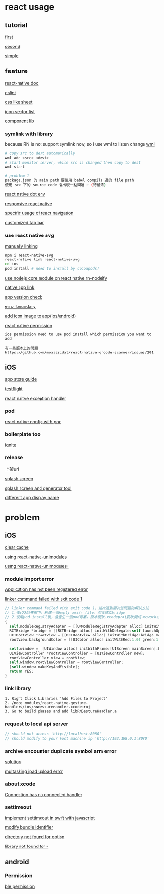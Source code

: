 # react usage
## tutorial
[first](https://ithelp.ithome.com.tw/users/20103341/ironman/1023?page=3)

[second](https://ithelp.ithome.com.tw/articles/10188878)

[simple](https://blog.patw.me/archives/1481/as-f2e-using-react-native-to-develop-app-experience-sharing/)

## feature
[react-native doc](https://reactnavigation.org/docs/en/getting-started.html)

[eslint](https://codeburst.io/setting-up-eslint-and-editorconfig-in-react-native-projects-31b4d9ddd0f6)

[css like sheet](https://github.com/vhpoet/react-native-styling-cheat-sheet)

[icon vector list](https://oblador.github.io/react-native-vector-icons/)

[component lib](https://react-native-training.github.io/react-native-elements/docs/overview.html)

### symlink with library
because RN is not support symlink now, so i use wml to listen change
[wml](https://github.com/wix/wml)

```bash
# copy src to dest automatically
wml add <src> <dest>
# start monitor server, while src is changed,then copy to dest
wml start
```

```bash
# problem 1
package.json 的 main path 要使用 babel compile 過的 file path
使用 src 下的 source code 會出現一點問題 ~ (待釐清)
```

[react native dot env](https://www.reactnativeschool.com/easily-manage-different-environment-configurations-in-react-native)

[responsive react native](https://www.freecodecamp.org/news/how-to-make-your-react-native-app-respond-gracefully-when-the-keyboard-pops-up-7442c1535580/)

[specific usage of react navigation](https://itnext.io/handle-tab-changes-in-react-navigation-v2-faeadc2f2ffe)

[customized tab bar](https://itnext.io/react-native-tab-bar-is-customizable-c3c37dcf711f)

### use react native svg
[manually linking](http://facebook.github.io/react-native/docs/linking-libraries-ios.html#manual-linking)
```bash
npm i react-native-svg
react-native link react-native-svg
cd ios
pod install # need to install by cocoapods!
```

[use nodejs core module on react native rn-nodeify](https://www.npmjs.com/package/rn-nodeify)

[native app link](https://github.com/FiberJW/react-native-app-link)

[app version check](https://github.com/kimxogus/react-native-version-check)

[error boundary](https://dotblogs.com.tw/wasichris/2018/01/24/110201)

[add icon image to app(ios/android)](https://medium.com/better-programming/react-native-add-app-icons-and-launch-screens-onto-ios-and-android-apps-3bfbc20b7d4c)

[react native permission](https://github.com/react-native-community/react-native-permissions)
```
ios permission need to use pod install which permission you want to add

有一些版本上的問題
https://github.com/moaazsidat/react-native-qrcode-scanner/issues/201
```

## iOS
[app store guide](https://help.apple.com/app-store-connect/#/dev82a6a9d79)

[testflight](https://medium.com/%E5%BD%BC%E5%BE%97%E6%BD%98%E7%9A%84-swift-ios-app-%E9%96%8B%E7%99%BC%E6%95%99%E5%AE%A4/%E6%B8%AC%E8%A9%A6%E5%90%A7-testflight-20f1f77a2ce0)

[react naitve exception handler](https://github.com/master-atul/react-native-exception-handler)

### pod
[react native config with pod](https://github.com/luggit/react-native-config/issues/187)

### boilerplate tool
[ignite](https://github.com/infinitered/ignite)

### release
[上架url](https://appstoreconnect.apple.com)

[splash screen](https://stackoverflow.com/questions/34027270/ios-launch-screen-in-react-native)

[splash screen and generator tool](https://github.com/bamlab/generator-rn-toolbox/tree/master/generators/assets)

[different app display name](https://medium.com/swift2go/different-app-display-name-based-on-xcode-scheme-d709307d0c01)



# problem
## iOS
[clear cache](https://medium.com/@abhisheknalwaya/how-to-clear-react-native-cache-c435c258834e)

[using react-native-unimodules](https://github.com/unimodules/react-native-unimodules)

[using react-native-unimodules1](https://gist.github.com/brentvatne/94960dacb343310b76be9cc157d90049/revisions)

### module import error
[Application has not been registered error](https://stackoverflow.com/questions/38340360/react-native-application-has-not-been-registered-error)

[linker command failed with exit code 1](https://www.jianshu.com/p/c39a931f63ad)
```swift
// linker command failed with exit code 1，這次遇到兩次這問題的解決方法
// 1.在iOS的專案下，新建一個empty swift file，然後建立bridge
// 2.使用pod install後，會產生一個pod專案，原本開啟.xcodeproj要改開成.xcworkspace
{
  self.moduleRegistryAdapter = [[UMModuleRegistryAdapter alloc] initWithModuleRegistryProvider:[[UMModuleRegistryProvider alloc] init]];
  RCTBridge *bridge = [[RCTBridge alloc] initWithDelegate:self launchOptions:launchOptions];
  RCTRootView *rootView = [[RCTRootView alloc] initWithBridge:bridge moduleName:@"yourProjectName" initialProperties:nil]; // yourProjectName記得改成自己專案的名字
  rootView.backgroundColor = [[UIColor alloc] initWithRed:1.0f green:1.0f blue:1.0f alpha:1];

  self.window = [[UIWindow alloc] initWithFrame:[UIScreen mainScreen].bounds];
  UIViewController *rootViewController = [UIViewController new];
  rootViewController.view = rootView;
  self.window.rootViewController = rootViewController;
  [self.window makeKeyAndVisible];
  return YES;
}
```
### link library
```
1. Right Click Libraries "Add Files to Project"
2. /node_modules/react-native-gesture-handlers/ios/RNGestureHandler.xcodeproj
3. Go to build phases and add libRNGestureHandler.a

```


### request to local api server
```js
// should not access 'http://localhost:8080'
// should modify to your host machine ip 'http://192.168.0.1:8080'
```

### archive encounter duplicate symbol arm error
[solution](https://github.com/facebook/react-native/issues/12814)

[multasking ipad upload error](https://stackoverflow.com/questions/32559724/ipad-multitasking-support-requires-these-orientations)

### about xcode
[Connection has no connected handler](https://stackoverflow.com/questions/44081674/react-native-connection-has-no-connection-handler-error-meaning)

### settimeout
[implement settimeout in swift with javascript](https://ask.helplib.com/javascript/post_13724104)

[modify bundle identifier](https://stackoverflow.com/questions/36119754/how-to-change-the-bundle-identifier-within-react-native)

[directory not found for option](https://blog.csdn.net/zhyl8157121/article/details/48844573)

[library not found for -](https://blog.csdn.net/liujia216/article/details/53112709)

## android
### Permission
[ble permission](https://hsiangyu.com/blog/2017/09/04/react-native-permissionsandroid/)